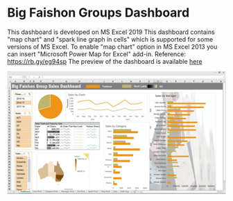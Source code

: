 # Big Faishon Groups Dashboard
This dashboard is developed on MS Excel 2019
This dashboard contains "map chart" and "spark line graph in cells" which is supported for some versions of MS Excel.
To enable "map chart" option in MS Excel 2013 you can insert "Microsoft Power Map for Excel" add-in. Reference: https://rb.gy/eg94sp
The preview of the dashboard is available [here](https://wcykpywbhadxw3z4fbulgw-on.drv.tw/www.bfg_dashboard.nj/BGF_Dashboard.htm) 


![alt text](https://github.com/neerajw710/BFG-Dashboard/blob/main/BFG%20Dashboard.jpg?raw=true)

